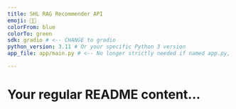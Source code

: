 ```yaml
---
title: SHL RAG Recommender API
emoji: 🤖🧠
colorFrom: blue
colorTo: green
sdk: gradio # <-- CHANGE to gradio
python_version: 3.11 # Or your specific Python 3 version
app_file: app/main.py # <-- No longer strictly needed if named app.py, but keep if using main.py

---
```


# Your regular README content...
